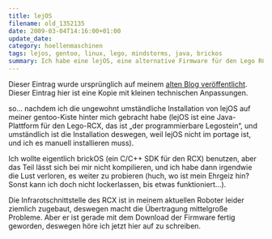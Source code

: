 ```yaml
---
title: lejOS
filename: old_1352135
date: 2009-03-04T14:16:00+01:00
update_date:
category: hoellenmaschinen
tags: lejos, gentoo, linux, lego, mindstorms, java, brickos
summary: Ich habe eine lejOS, eine alternative Firmware für den Lego RCX auf meinem RCX installiert.
---
```

Dieser Eintrag wurde ursprünglich auf meinem [alten Blog veröffentlicht](https://stu.blogger.de/stories/1352135/). Dieser Eintrag hier ist eine Kopie mit kleinen technischen Anpassungen.

so… nachdem ich die ungewohnt umständliche Installation von lejOS auf meiner gentoo-Kiste hinter mich gebracht habe (lejOS ist eine Java-Plattform für den Lego-RCX, das ist „der programmierbare Legostein“, und umständlich ist die Installation deswegen, weil lejOS nicht im portage ist, und ich es manuell installieren muss).

Ich wollte eigentlich brickOS (ein C/C++ SDK für den RCX) benutzen, aber das Teil lässt sich bei mir nicht kompilieren, und ich habe dann irgendwie die Lust verloren, es weiter zu probieren (huch, wo ist mein Ehrgeiz hin? Sonst kann ich doch nicht lockerlassen, bis etwas funktioniert…).

Die Infrarotschnittstelle des RCX ist in meinem aktuellen Roboter leider ziemlich zugebaut, deswegen macht die Übertragung mittelgroße Probleme. Aber er ist gerade mit dem Download der Firmware fertig geworden, deswegen höre ich jetzt hier auf zu schreiben.
